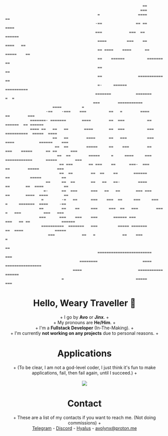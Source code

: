 ```                                             
                                                             ==                                             
                                                            ===                                             
                                         =                 ====                  ==                         
                                        -==               == ==                ====                         
                                        ===            ===  ==             ======                          
                                         ====         ===    ==         ====   ==                           
                                         == ====    ====      ==     =====    ==                            
                                         ==    ======          =======       ==                             
                                         ==                                  ==                             
                                         ==                ===========      ==                              
                                         =-     ======              ==========                              
                                        =======           =======         =  =                              
                                       ===        ===========                                               
                     ====         =                                                                         
                  -==    -===    ===          ==   =        ====                 ==        ===              
           =======- =======       ====        ==  ===          ==               ======  == ======           
           ==== ==   ==   ==       ====       ==  ===          ===          ==========  =====  ====         
                     ==   ==        ====      ==   ===         ===       ====           ======    ===       
                      ==  ==        =====     ==    ===        ==      ===    =====      == ==      ===     
                       ==  ==        =====     =     ====     ===      ============      =====        ===   
                        == ===       == ===    ==      ===-  ===                ==        =====        ===  
                        ==  ==        ==  ==    ==       ======                ==         =====         ==  
                  ==     ==  ==       ==   ==   ==-        ====               ==       ==  ====         ==  
                 =-      ==  ===      ===   ==   ==       === ===            ==       ====  ====       ==   
                =        -=   ==      ===    ===  ==     ===     ===         =     =======  ====     -==    
               ==        ==    ==     ===     ===  ==   ===        ===      =   ===          ===   ===      
               ===      ===    ===    ===       ====== ===           ===   == ==              ======        
                ==========  =======   ===         ===== =======       ==  ====              =====           
                   ===            ==   =            ==    ===                              =                
                                                                                 ==                         
                                         ========================                 ===                       
                                 ========                    ====       ================                    
                              ====                         ===========             ======                   
                         =                                =====                  ===                        
```
<h1 align="center">Hello, Weary Traveller 👋</h1>
<p align="center">
+ I go by <strong>Avo</strong> or <strong>Jinx</strong>. +<br>
+ My pronouns are <strong>He/Him</strong>. +<br>
+ I'm a <strong>Fullstack Developer</strong> (In-The-Making). +<br>
+ I'm currently <strong>not working on any projects</strong> due to personal reasons. +
</p>

<h1 align="center">Applications</h1>
<p align="center">
  + (To be clear, I am not a god-level coder, I just think it's fun to make applications, fail, then fail again, until I succeed.) +<br><br>
  <a href="https://skillicons.dev">
    <img src="https://skillicons.dev/icons?i=ts,js,lua,cpp,vscode,py,html,cs,mongodb,mysql,visualstudio,md&theme=dark&perline=4" />
  </a>
</p>

<h1 align="center">Contact</h1>
<p align="center">
  + These are a list of my contacts if you want to reach me. (Not doing commissions) +<br>
  <a href="https://t.me/avothejinxed/">Telegram</a> - 
  <a href="https://discordapp.com/users/1310647528911274096">Discord</a> - 
  <a href="https://hyalus.app/add/avo/">Hyalus</a> - 
  <a href="mailto:avolynx@proton.me">avolynx@proton.me</a>
</p>

